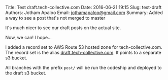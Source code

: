 Title: Test draft.tech-collective.com
Date: 2016-06-21 19:15
Slug: test-draft
Authors: Jotham Apaloo
Email: jothamapaloo@gmail.com
Summary: Added a way to see a post that's not merged to master

It's much nicer to see our draft posts on the actual site.

Now, we can! I hope...

I added a record set to AWS Route 53 hosted zone for tech-collective.com. 
The record set is the alias [draft.tech-collective.com](http://draft.tech-collective.com). 
It points to a separate s3 bucket. 

All branches with the prefix `post/` will be run the codeship and deployed to 
the draft s3 bucket.

